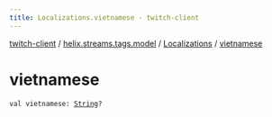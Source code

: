 ```yaml
---
title: Localizations.vietnamese - twitch-client
---
```


[twitch-client](../../index.html) / [helix.streams.tags.model](../index.html) / [Localizations](index.html) / [vietnamese](./vietnamese.html)

# vietnamese

`val vietnamese: `[`String`](https://kotlinlang.org/api/latest/jvm/stdlib/kotlin/-string/index.html)`?`